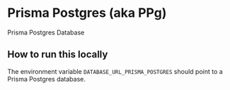 # Prisma Postgres (aka PPg)

Prisma Postgres Database

## How to run this locally

The environment variable `DATABASE_URL_PRISMA_POSTGRES` should point to a Prisma Postgres database.
